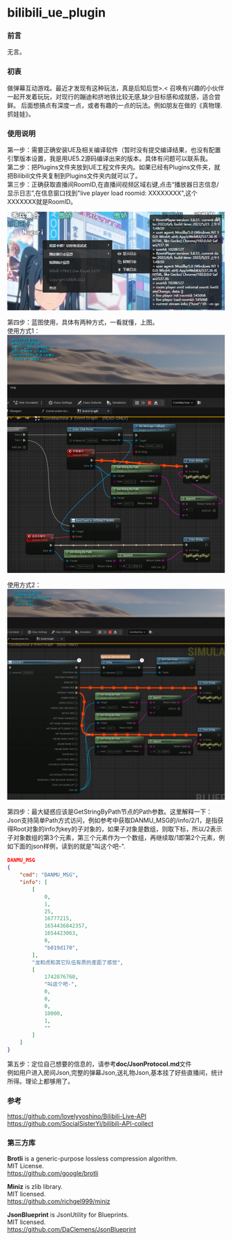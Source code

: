 # bilibili_ue_plugin

### 前言
无言。

### 初衷
做弹幕互动游戏。最近才发现有这种玩法，真是后知后觉>.< 
召唤有兴趣的小伙伴一起开发着玩玩，对现行的蹦迪和挤地铁比较无感,缺少目标感和成就感，适合尝鲜。
后面想搞点有深度一点，或者有趣的一点的玩法。例如朋友在做的《真物理.抓娃娃》。

### ****使用说明****
第一步：需要正确安装UE及相关编译软件（暂时没有提交编译结果，也没有配置引擎版本设置，我是用UE5.2源码编译出来的版本。具体有问题可以联系我。  
第二步：把Plugins文件夹放到UE工程文件夹内。如果已经有Plugins文件夹，就把Bilibili文件夹复制到Plugins文件夹内就可以了。  
第三步：正确获取直播间RoomID,在直播间视频区域右键,点击“播放器日志信息/显示日志”,在信息窗口找到"live player load roomid: XXXXXXXX",这个XXXXXXX就是RoomID。  

![roomid获取](https://raw.githubusercontent.com/chironc/bilibili_ue_plugin/main/doc/roomid%E8%8E%B7%E5%8F%96%E6%96%B9%E5%BC%8F.png)

第四步：蓝图使用，具体有两种方式，一看就懂，上图。   
使用方式1：  
![使用方式1](https://raw.githubusercontent.com/chironc/bilibili_ue_plugin/main/doc/%E4%BD%BF%E7%94%A8%E6%96%B9%E5%BC%8F1.png)

使用方式2：  
![使用方式1](https://raw.githubusercontent.com/chironc/bilibili_ue_plugin/main/doc/%E4%BD%BF%E7%94%A8%E6%96%B9%E5%BC%8F2.png)

第四步：最大疑惑应该是GetStringByPath节点的Path参数。这里解释一下：  
Json支持简单Path方式访问，例如参考中获取DANMU_MSG的/info/2/1，是指获得Root对象的info为key的子对象的，如果子对象是数组，则取下标，所以/2表示子对象数组的第3个元素，第三个元素作为一个数组，再继续取/1即第2个元素，例如下面的json样例，读到的就是"叫这个吧-".

```json
DANMU_MSG
{
    "cmd": "DANMU_MSG",
    "info": [
        [
            0,
            1,
            25,
            16777215,
            1654436842357,
            1654423063,
            0,
            "b019d170",
        ],
        "龙和虎和其它队伍有质的差距了感觉",
        [
            1742876760,
            "叫这个吧-",
            0,
            0,
            0,
            10000,
            1,
            ""
        ]
    ]
}
```

第五步：定位自己想要的信息的，请参考**doc/JsonProtocol.md**文件  
例如用户进入房间Json,完整的弹幕Json,送礼物Json,基本挂了好些直播间，统计所得。理论上都够用了。

### 参考
https://github.com/lovelyyoshino/Bilibili-Live-API
https://github.com/SocialSisterYi/bilibili-API-collect

### 第三方库  
  
**Brotli** is a generic-purpose lossless compression algorithm.  
MIT License.  
https://github.com/google/brotli


**Miniz** is zlib library.  
MIT licensed.  
https://github.com/richgel999/miniz

**JsonBlueprint** is JsonUtility for Blueprints.  
MIT licensed.  
https://github.com/DaClemens/JsonBlueprint